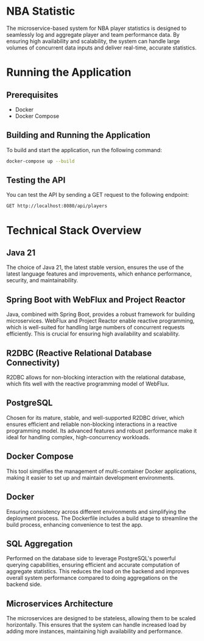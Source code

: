 # NBA Statistic

The microservice-based system for NBA player statistics is designed to seamlessly log and aggregate player and team performance data. By ensuring high availability and scalability, the system can handle large volumes of concurrent data inputs and deliver real-time, accurate statistics.

# Running the Application

## Prerequisites
- Docker
- Docker Compose

## Building and Running the Application

To build and start the application, run the following command:

```bash
docker-compose up --build
```

## Testing the API

You can test the API by sending a GET request to the following endpoint:

```
GET http://localhost:8080/api/players
```

# Technical Stack Overview

## Java 21
The choice of Java 21, the latest stable version, ensures the use of the latest language features and improvements, which enhance performance, security, and maintainability.

## Spring Boot with WebFlux and Project Reactor
Java, combined with Spring Boot, provides a robust framework for building microservices. WebFlux and Project Reactor enable reactive programming, which is well-suited for handling large numbers of concurrent requests efficiently. This is crucial for ensuring high availability and scalability.

## R2DBC (Reactive Relational Database Connectivity)
R2DBC allows for non-blocking interaction with the relational database, which fits well with the reactive programming model of WebFlux.

## PostgreSQL
Chosen for its mature, stable, and well-supported R2DBC driver, which ensures efficient and reliable non-blocking interactions in a reactive programming model. Its advanced features and robust performance make it ideal for handling complex, high-concurrency workloads.

## Docker Compose
This tool simplifies the management of multi-container Docker applications, making it easier to set up and maintain development environments.

## Docker
Ensuring consistency across different environments and simplifying the deployment process. The Dockerfile includes a build stage to streamline the build process, enhancing convenience to test the app.

## SQL Aggregation
Performed on the database side to leverage PostgreSQL's powerful querying capabilities, ensuring efficient and accurate computation of aggregate statistics. This reduces the load on the backend and improves overall system performance compared to doing aggregations on the backend side.

## Microservices Architecture
The microservices are designed to be stateless, allowing them to be scaled horizontally. This ensures that the system can handle increased load by adding more instances, maintaining high availability and performance.
